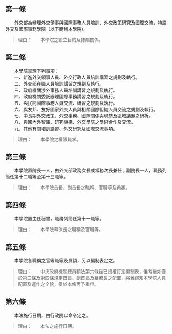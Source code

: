 第一條 
-------
　　外交部為辦理外交領事與國際事務人員培訓、外交政策研究及國際交流，特設外交及國際事務學院（以下簡稱本學院）。  
> 理由：　　本學院之設立目的及隸屬關係。



第二條 
-------
　　本學院掌理下列事項：  
　　一、新進外交領事人員、外交行政人員培訓講習之規劃及執行。  
　　二、外交部在職人員培訓講習之規劃及執行。  
　　三、政府機關涉外事務人員培訓講習之規劃及執行。  
　　四、政府機關委託辦理國際事務講習之規劃及執行。  
　　五、與民間國際事務人員交流、研習之規劃及執行。  
　　六、與友邦、友好國家外交人員與相關國際組織人員交流之規劃及執行。  
　　七、中長期外交政策、外交事務、國際關係與現勢及區域議題之研析。  
　　八、與國內外智庫、研究機構、外交學院之學術合作及交流。  
　　九、其他有關培訓講習、外交研究及國際交流事項。  
> 理由：　　本學院之權限職掌。



第三條 
-------
　　本學院置院長一人，由外交部政務次長或常務次長兼任；副院長一人，職務列簡任第十二職等至第十三職等。  
> 理由：　　本學院首長、副首長之職稱、官職等及員額。



第四條 
-------
　　本學院置主任秘書，職務列簡任第十一職等。  
> 理由：　　本學院幕僚長之職稱及官職等。



第五條 
-------
　　本學院各職稱之官等職等及員額，另以編制表定之。  
> 理由：　　中央政府機關總員額法第六條雖已授權訂定編制表，惟考量如僅於第三條及第四條規定首長、副首長及幕僚長之配置，將難窺知本學院人員配置及運作之全貌，爰於本條再予重申。



第六條 
-------
　　本法施行日期，由行政院以命令定之。  
> 理由：　　本法之施行日期。